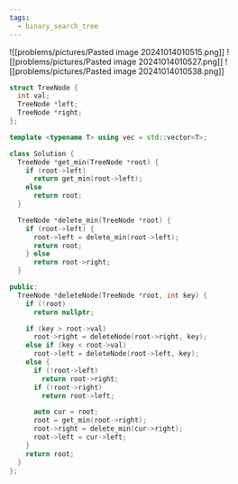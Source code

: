 ```yaml
---
tags:
  - binary_search_tree
---
```

![[problems/pictures/Pasted image 20241014010515.png]]
![[problems/pictures/Pasted image 20241014010527.png]]
![[problems/pictures/Pasted image 20241014010538.png]]



```c++
struct TreeNode {
  int val;
  TreeNode *left;
  TreeNode *right;
};

template <typename T> using vec = std::vector<T>;

class Solution {
  TreeNode *get_min(TreeNode *root) {
    if (root->left)
      return get_min(root->left);
    else
      return root;
  }

  TreeNode *delete_min(TreeNode *root) {
    if (root->left) {
      root->left = delete_min(root->left);
      return root;
    } else
      return root->right;
  }

public:
  TreeNode *deleteNode(TreeNode *root, int key) {
    if (!root)
      return nullptr;

    if (key > root->val)
      root->right = deleteNode(root->right, key);
    else if (key < root->val)
      root->left = deleteNode(root->left, key);
    else {
      if (!root->left)
        return root->right;
      if (!root->right)
        return root->left;

      auto cur = root;
      root = get_min(root->right);
      root->right = delete_min(cur->right);
      root->left = cur->left;
    }
    return root;
  }
};
```